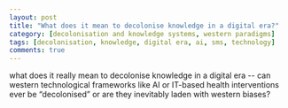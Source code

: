 ```yaml
---
layout: post
title: "What does it mean to decolonise knowledge in a digital era?"
category: [decolonisation and knowledge systems, western paradigms]
tags: [decolonisation, knowledge, digital era, ai, sms, technology]
comments: true
---
```


what does it really mean to decolonise knowledge in a digital era -- can western technological frameworks like 
AI or IT-based health interventions ever be “decolonised” or are they inevitably laden with western biases?
